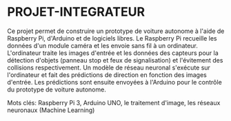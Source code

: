 # PROJET-INTEGRATEUR

Ce projet permet de construire un prototype de voiture autonome à l'aide de Raspberry Pi, d'Arduino et de logiciels libres. Le Raspberry Pi recueille les données d'un module caméra et les envoie sans fil à un ordinateur. L'ordinateur traite les images d'entrée et les données des capteurs pour la détection d'objets (panneau stop et feux de signalisation) et l'évitement des collisions respectivement. Un modèle de réseau neuronal s'exécute sur l'ordinateur et fait des prédictions de direction en fonction des images d'entrée. Les prédictions sont ensuite envoyées à l'Arduino pour le contrôle du prototype de voiture autonome.

Mots clés: Raspberry Pi 3, Arduino UNO, le traitement d'image, les réseaux neuronaux (Machine Learning)
